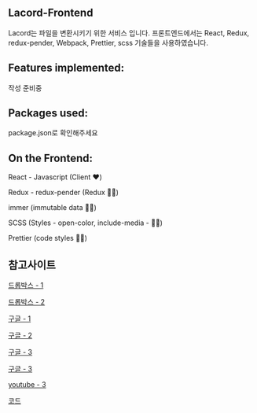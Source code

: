 ## Lacord-Frontend

Lacord는 파일을 변환시키기 위한 서비스 입니다.
프론트엔드에서는 React, Redux, redux-pender, Webpack, Prettier, scss 기술들을 사용하였습니다.

## Features implemented:

작성 준비중

## Packages used:

package.json로 확인해주세요

## On the Frontend:

React - Javascript (Client ❤️)

Redux - redux-pender (Redux 💪🏻)

immer (immutable data 🙏🏻)

SCSS (Styles - open-color, include-media - 💅🏻)

Prettier (code styles 💅🏻)

## 참고사이트

[드롭박스 - 1](https://www.dropbox.com/developers/chooser)

[드롭박스 - 2](https://github.com/sdoomz/react-dropbox-chooser/blob/master/src/react-dropbox-chooser.js)

[구글 - 1](https://code.i-harness.com/ko-kr/q/1565652)

[구글 - 2](https://developers.google.com/drive/api/v2/picker)

[구글 - 3](https://developers.google.com/picker/docs/)

[구글 - 3](https://github.com/howdy39/google-picker-api-demo/blob/master/docs/index.html)

[youtube - 3](https://github.com/productioncoder/youtube-react)

[코드](https://kuzuro.blogspot.com/2018/12/js.html)
